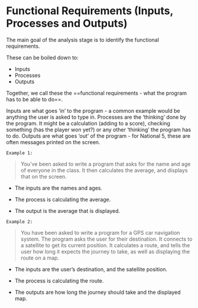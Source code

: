 # Functional Requirements (Inputs, Processes and Outputs)

The main goal of the analysis stage is to identify the functional requirements.

These can be boiled down to:

* Inputs
* Processes
* Outputs

Together, we call these the ==functional requirements - what the program has to be able to do==.

Inputs are what goes ‘in’ to the program - a common example would be anything the user is asked to type in.
Processes are the ‘thinking’ done by the program. It might be a calculation (adding to a score), checking something (has the player won yet?) or any other ‘thinking’ the program has to do.
Outputs are what goes ‘out’ of the program - for National 5, these are often  messages printed on the screen.

`Example 1:`

> You’ve been asked to write a program that asks for the name and age of everyone in the class. It then calculates the average, and displays that on the screen.

* The inputs are the names and ages.
  
* The process is calculating the average.
  
* The output is the average that is displayed.

`Example 2:`

> You have been asked to write a program for a GPS car navigation system. The program asks the user for their destination. It connects to a satellite to get its current position. It calculates a route, and tells the user how long it expects the journey to take, as well as displaying the route on a map.

* The inputs are the user’s destination, and the satellite position.

* The process is calculating the route.
  
* The outputs are how long the journey should take and the displayed map.
